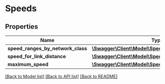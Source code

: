 # Speeds

## Properties
Name | Type | Description | Notes
------------ | ------------- | ------------- | -------------
**speed_ranges_by_network_class** | [**\Swagger\Client\Model\SpeedRangesByNetworkClass**](SpeedRangesByNetworkClass.md) |  | [optional] 
**speed_for_link_distance** | [**\Swagger\Client\Model\Speed**](Speed.md) |  | [optional] 
**maximum_speed** | [**\Swagger\Client\Model\Speed**](Speed.md) |  | [optional] 

[[Back to Model list]](../../README.md#documentation-for-models) [[Back to API list]](../../README.md#documentation-for-api-endpoints) [[Back to README]](../../README.md)

